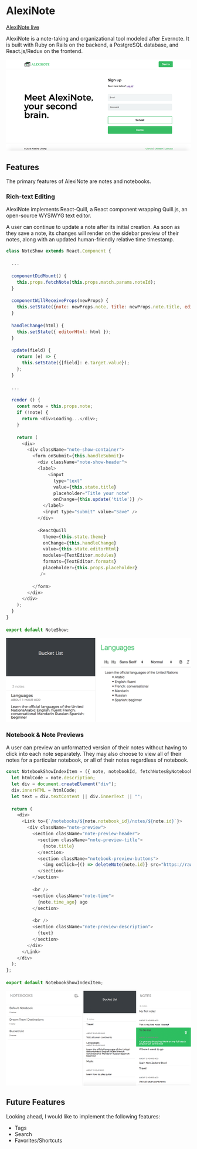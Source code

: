 # AlexiNote

[AlexiNote live](https://alexinote.herokuapp.com/)

AlexiNote is a note-taking and organizational tool modeled after Evernote. It is built with Ruby on Rails on the backend, a PostgreSQL database, and React.js/Redux on the frontend.

![Splash page](https://github.com/alexinachong/AlexiNote/blob/master/app/assets/images/AlexiNote_Splash_Screenshot_020918_Resized.png)

## Features
The primary features of AlexiNote are notes and notebooks.

### Rich-text Editing
AlexiNote implements React-Quill, a React component wrapping Quill.js, an open-source WYSIWYG text editor.

A user can continue to update a note after its initial creation. As soon as they save a note, its changes will render on the sidebar preview of their notes, along with an updated human-friendly relative time timestamp.

```javascript
class NoteShow extends React.Component {

  ...

  componentDidMount() {
    this.props.fetchNote(this.props.match.params.noteId);
  }

  componentWillReceiveProps(newProps) {
    this.setState({note: newProps.note, title: newProps.note.title, editorHtml: newProps.note.description});
  }

  handleChange(html) {
    this.setState({ editorHtml: html });
  }

  update(field) {
    return (e) => {
      this.setState({[field]: e.target.value});
    };
  }

  ...

  render () {
    const note = this.props.note;
    if (!note) {
      return <div>Loading...</div>;
    }

    return (
      <div>
        <div className="note-show-container">
          <form onSubmit={this.handleSubmit}>
            <div className="note-show-header">
            <label>
                <input
                  type="text"
                  value={this.state.title}
                  placeholder="Title your note"
                  onChange={this.update('title')} />
              </label>
              <input type="submit" value="Save" />
            </div>

            <ReactQuill
              theme={this.state.theme}
              onChange={this.handleChange}
              value={this.state.editorHtml}
              modules={TextEditor.modules}
              formats={TextEditor.formats}
              placeholder={this.props.placeholder}
             />

          </form>
        </div>
      </div>
    );
  }
}

export default NoteShow;
```

![Rich-text Editing](https://github.com/alexinachong/AlexiNote/blob/master/app/assets/images/AlexiNote_Rich_Text_Editing_020918.png)


### Notebook & Note Previews
A user can preview an unformatted version of their notes without having to click into each note separately. They may also choose to view all of their notes for a particular notebook, or all of their notes regardless of notebook.

```javascript
const NotebookShowIndexItem = ({ note, notebookId, fetchNotesByNotebook, deleteNote, fetchNote }) => {
  let htmlCode = note.description;
  let div = document.createElement("div");
  div.innerHTML = htmlCode;
  let text = div.textContent || div.innerText || "";

  return (
    <div>
      <Link to={`/notebooks/${note.notebook_id}/notes/${note.id}`}>
        <div className="note-preview">
          <section className="note-preview-header">
            <section className="note-preview-title">
              {note.title}
            </section>
            <section className="notebook-preview-buttons">
              <img onClick={() => deleteNote(note.id)} src="https://raw.githubusercontent.com/alexinachong/AlexiNote/master/app/assets/images/evernote_delete_trash_icon.png" />
            </section>
          </section>

          <br />
          <section className="note-time">
            {note.time_ago} ago
          </section>

          <br />
          <section className="note-preview-description">
            {text}
          </section>
        </div>
      </Link>
    </div>
  );
};

export default NotebookShowIndexItem;
```

![Note Previews](https://github.com/alexinachong/AlexiNote/blob/master/app/assets/images/AlexiNote_Note_Preview_Panels_020918.png)


## Future Features
Looking ahead, I would like to implement the following features:
+ Tags
+ Search
+ Favorites/Shortcuts
